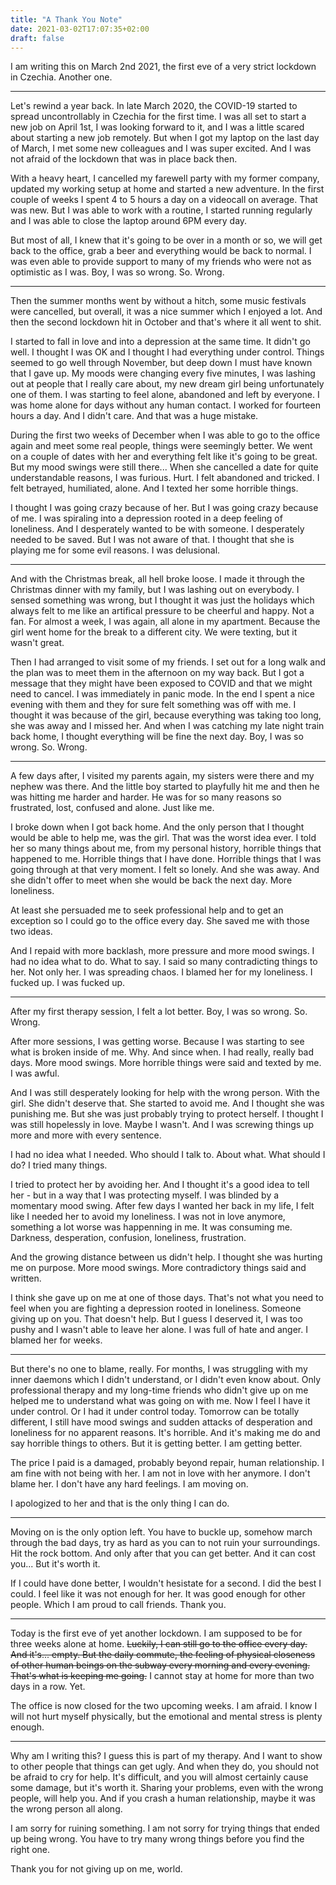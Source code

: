 ```yaml
---
title: "A Thank You Note"
date: 2021-03-02T17:07:35+02:00
draft: false
---
```


I am writing this on March 2nd 2021, the first eve of a very strict lockdown in Czechia. Another one.

---

Let's rewind a year back. In late March 2020, the COVID-19 started to spread uncontrollably in Czechia for the first time.
I was all set to start a new job on April 1st, I was looking forward to it, and I was a little scared about
starting a new job remotely. But when I got my laptop on the last day of March, I met some new colleagues
and I was super excited. And I was not afraid of the lockdown that was in place back then.

With a heavy heart, I cancelled my farewell party with my former company, updated my working setup at home
and started a new adventure. In the first couple of weeks I spent 4 to 5 hours a day on a videocall on average.
That was new. But I was able to work with a routine, I started running regularly and I was able to close
the laptop around 6PM every day.

But most of all, I knew that it's going to be over in a month or so, we will get back to the office, grab a beer
and everything would be back to normal. I was even able to provide support to many of my friends who were not
as optimistic as I was. Boy, I was so wrong. So. Wrong.

---

Then the summer months went by without a hitch, some music festivals were cancelled, but overall, it was a nice
summer which I enjoyed a lot. And then the second lockdown hit in October and that's where it all went to shit.

I started to fall in love and into a depression at the same time. It didn't go well. I thought
I was OK and I thought I had everything under control. Things seemed to go well through November, but deep down
I must have known that I gave up. My moods were changing every five minutes, I was lashing out at people that I
really care about, my new dream girl being unfortunately one of them. I was starting to feel alone, abandoned
and left by everyone. I was home alone for days without any human contact. I worked for fourteen hours a day.
And I didn't care. And that was a huge mistake.

During the first two weeks of December when I was able to go to the office again and meet some real people, things
were seemingly better. We went on a couple of dates with her and everything felt like it's going to be
great. But my mood swings were still there... When she cancelled a date for quite understandable reasons, I was
furious. Hurt. I felt abandoned and tricked. I felt betrayed, humiliated, alone. And I texted her some horrible things.

I thought I was going crazy because of her. But I was going crazy because of me. I was spiraling into a depression
rooted in a deep feeling of loneliness. And I desperately wanted to be with someone. I desperately needed to be saved.
But I was not aware of that. I thought that she is playing me for some evil reasons. I was delusional.

---

And with the Christmas break, all hell broke loose. I made it through the Christmas dinner with my family, but I was
lashing out on everybody. I sensed something was wrong, but I thought it was just the holidays which always felt
to me like an artifical pressure to be cheerful and happy. Not a fan. For almost a week, I was again, all alone in my apartment.
Because the girl went home for the break to a different city. We were texting, but it wasn't great.

Then I had arranged to visit some of my friends. I set out for a long walk and the plan was to meet them in the afternoon
on my way back. But I got a message that they might have been exposed to COVID and that we might need to cancel.
I was immediately in panic mode. In the end I spent a nice evening with them and they for sure felt something was off
with me. I thought it was because of the girl, because everything was taking too long, she was away and I missed her.
And when I was catching my late night train back home, I thought everything will be fine the next day. Boy, I was so wrong. So. Wrong.

---

A few days after, I visited my parents again, my sisters were there and my nephew was there. And the little boy started
to playfully hit me and then he was hitting me harder and harder. He was for so many reasons so frustrated, lost, confused
and alone. Just like me.

I broke down when I got back home. And the only person that I thought would be able to help me, was the girl. That was
the worst idea ever. I told her so many things about me, from my personal history, horrible things that happened to me.
Horrible things that I have done. Horrible things that I was going through at that very moment. I felt so lonely. And
she was away. And she didn't offer to meet when she would be back the next day. More loneliness.

At least she persuaded me to seek professional help and to get an exception so I could go to the office every day.
She saved me with those two ideas.

And I repaid with more backlash, more pressure and more mood swings. I had no idea what to do. What to say. I said so many
contradicting things to her. Not only her. I was spreading chaos. I blamed her for my loneliness. I fucked up. I was fucked up.

---

After my first therapy session, I felt a lot better. Boy, I was so wrong. So. Wrong.

After more sessions, I was getting worse. Because I was starting to see what is broken inside of me. Why. And since when.
I had really, really bad days. More mood swings. More horrible things were said and texted by me. I was awful.

And I was still desperately looking for help with the wrong person. With the girl. She didn't deserve that. She started to
avoid me. And I thought she was punishing me. But she was just probably trying to protect herself. I thought I was still 
hopelessly in love. Maybe I wasn't. And I was screwing things up more and more with every sentence.

I had no idea what I needed. Who should I talk to. About what. What should I do? I tried many things.

I tried to protect her by avoiding her. And I thought it's a good idea to tell her - but in a way that I was
protecting myself. I was blinded by a momentary mood swing. After few days I wanted her back in my life, I felt like I needed her to
avoid my loneliness. I was not in love anymore, something a lot worse was happenning in me. It was consuming me. Darkness, desperation,
confusion, loneliness, frustration.

And the growing distance between us didn't help. I thought she was hurting me on purpose. More mood swings. More contradictory things
said and written.

I think she gave up on me at one of those days. That's not what you need to feel when you are fighting a depression rooted in loneliness.
Someone giving up on you. That doesn't help. But I guess I deserved it, I was too pushy and I wasn't able to leave her alone.
I was full of hate and anger. I blamed her for weeks.

---

But there's no one to blame, really. For months, I was struggling with my inner daemons which I didn't understand, or I didn't even
know about. Only professional therapy and my long-time friends who didn't give up on me helped me to understand what was going on
with me. Now I feel I have it under control. Or I had it under control today. Tomorrow can be totally different, I still have mood
swings and sudden attacks of desperation and loneliness for no apparent reasons. It's horrible. And it's making me do and say horrible
things to others. But it is getting better. I am getting better.

The price I paid is a damaged, probably beyond repair, human relationship. I am fine with not being with her. I am not in love
with her anymore. I don't blame her. I don't have any hard feelings. I am moving on.

I apologized to her and that is the only thing I can do.

---

Moving on is the only option left. You have to buckle up, somehow march through the bad days, try as hard as you can
to not ruin your surroundings. Hit the rock bottom. And only after that you can get better. And it can cost you... But it's worth it.

If I could have done better, I wouldn't hesistate for a second. I did the best I could. I feel like it was not enough for her. It was
good enough for other people. Which I am proud to call friends. Thank you.

---

Today is the first eve of yet another lockdown. I am supposed to be for three weeks alone at home. ~~Luckily, I can still go to the office
every day. And it's... empty. But the daily commute, the feeling of physical closeness of other human beings on the subway every morning
and every evening. That's what is keeping me going.~~ I cannot stay at home for more than two days in a row. Yet.

The office is now closed for the two upcoming weeks. I am afraid. I know I will not hurt myself physically, but the emotional and mental
stress is plenty enough.

---

Why am I writing this? I guess this is part of my therapy. And I want to show to other people that things can get ugly. And when they
do, you should not be afraid to cry for help. It's difficult, and you will almost certainly cause some damage, but it's worth it.
Sharing your problems, even with the wrong people, will help you. And if you crash a human relationship, maybe it was the wrong person
all along.

I am sorry for ruining something. I am not sorry for trying things that ended up being wrong. You have to try many wrong things before you
find the right one.

Thank you for not giving up on me, world.
